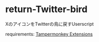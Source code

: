 # return-Twitter-bird
XのアイコンをTwitterの鳥に戻すUserscript

requirements: [Tampermonkey Extensions](https://www.tampermonkey.net/index.php?browser=chrome&locale=ja)
